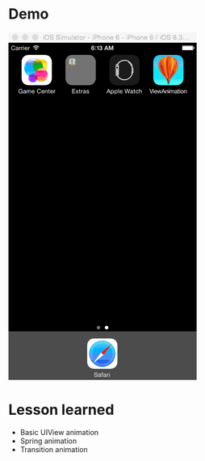 # Demo
![](https://github.com/oldtrafford91/ViewAnimation/blob/master/screenshot/Screenshot.gif)
# Lesson learned
- Basic UIView animation
- Spring animation
- Transition animation